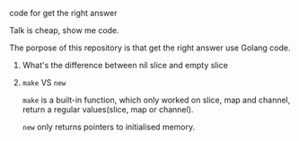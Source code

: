 code for get the right answer

Talk is cheap, show me code.

The porpose of this repository is that get the right answer use Golang code.

1. What's the difference between nil slice and empty slice
2. `make` VS `new`

    `make` is a built-in function, which only worked on slice, map and channel, return a regular values(slice, map or channel).

    `new` only returns pointers to initialised memory.

